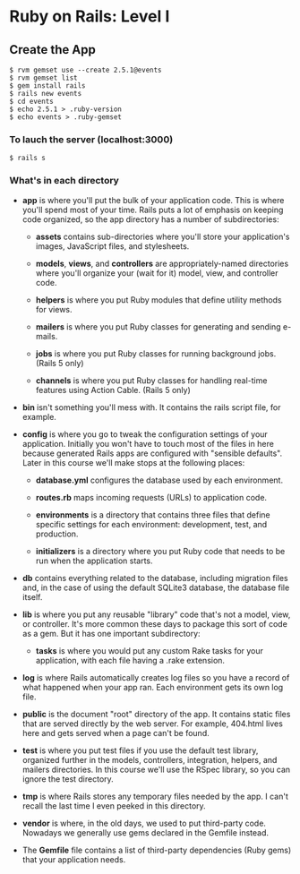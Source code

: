 # Ruby on Rails: Level I
## Create the App
````
$ rvm gemset use --create 2.5.1@events
$ rvm gemset list
$ gem install rails
$ rails new events
$ cd events
$ echo 2.5.1 > .ruby-version
$ echo events > .ruby-gemset
````
### To lauch the server (localhost:3000)
````
$ rails s
````
### What's in each directory
* <b>app</b> is where you'll put the bulk of your application code. This is where you'll spend most of your time. Rails puts a lot of emphasis on keeping code organized, so the app directory has a number of subdirectories:

  * <b>assets</b> contains sub-directories where you'll store your application's images, JavaScript files, and stylesheets.

  * <b>models</b>, <b>views</b>, and <b>controllers</b> are appropriately-named directories where you'll organize your (wait for it) model, view, and controller code.

  * <b>helpers</b> is where you put Ruby modules that define utility methods for views.

  * <b>mailers</b> is where you put Ruby classes for generating and sending e-mails.

  * <b>jobs</b> is where you put Ruby classes for running background jobs. (Rails 5 only)

  * <b>channels</b> is where you put Ruby classes for handling real-time features using Action Cable. (Rails 5 only)

* <b>bin</b> isn't something you'll mess with. It contains the rails script file, for example.

* <b>config</b> is where you go to tweak the configuration settings of your application. Initially you won't have to touch most of the files in here because generated Rails apps are configured with "sensible defaults". Later in this course we'll make stops at the following places:

  * <b>database.yml</b> configures the database used by each environment.

  * <b>routes.rb</b> maps incoming requests (URLs) to application code.

  * <b>environments</b> is a directory that contains three files that define specific settings for each environment: development, test, and production.

  * <b>initializers</b> is a directory where you put Ruby code that needs to be run when the application starts.

* <b>db</b> contains everything related to the database, including migration files and, in the case of using the default SQLite3 database, the database file itself.

* <b>lib</b> is where you put any reusable "library" code that's not a model, view, or controller. It's more common these days to package this sort of code as a gem. But it has one important subdirectory:

  * <b>tasks</b> is where you would put any custom Rake tasks for your application, with each file having a .rake extension.

* <b>log</b> is where Rails automatically creates log files so you have a record of what happened when your app ran. Each environment gets its own log file.

* <b>public</b> is the document "root" directory of the app. It contains static files that are served directly by the web server. For example, 404.html lives here and gets served when a page can't be found.

* <b>test</b> is where you put test files if you use the default test library, organized further in the models, controllers, integration, helpers, and mailers directories. In this course we'll use the RSpec library, so you can ignore the test directory.

* <b>tmp</b> is where Rails stores any temporary files needed by the app. I can't recall the last time I even peeked in this directory.

* <b>vendor</b> is where, in the old days, we used to put third-party code. Nowadays we generally use gems declared in the Gemfile instead.

* The <b>Gemfile</b> file contains a list of third-party dependencies (Ruby gems) that your application needs.